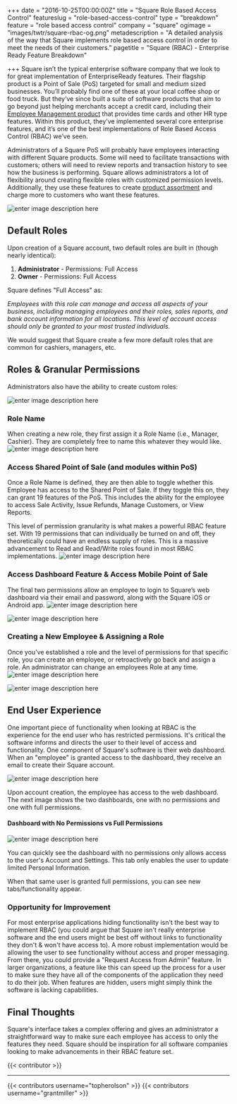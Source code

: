 +++
date = "2016-10-25T00:00:00Z"
title = "Square Role Based Access Control"
featureslug = "role-based-access-control"
type = "breakdown"
feature = "role based access control"
company = "square"
ogimage = "images/twtr/square-rbac-og.png"
metadescription = "A detailed analysis of the way that Square implements role based access control in order to meet the needs of their customers."
pagetitle = "Square (RBAC) - Enterprise Ready Feature Breakdown"

+++
Square isn’t the typical enterprise software company that we look to for great implementation of EnterpriseReady features. Their flagship product is a Point of Sale (PoS) targeted for small and medium sized businesses. You’ll probably find one of these at your local coffee shop or food truck. But they’ve since built a suite of software products that aim to go beyond just helping merchants accept a credit card, including their [Employee Management product](https://squareup.com/pos/employee-management) that provides time cards and other HR type features. Within this product, they’ve implemented several core enterprise features, and it’s one of the best implementations of Role Based Access Control (RBAC) we’ve seen.

Administrators of a Square PoS will probably have employees interacting with different Square products. Some will need to facilitate transactions with customers; others will need to review reports and transaction history to see how the business is performing. Square allows administrators a lot of flexibility around creating flexible roles with customized permission levels. Additionally, they use these features to create [product assortment](/features/product-assortment) and charge more to customers who want these features.

![enter image description here](/square/images/rbac/square-pricing.png)

## Default Roles

Upon creation of a Square account, two default roles are built in (though nearly identical):

1. **Administrator** - Permissions: Full Access
1. **Owner** - Permissions: Full Access

Square defines "Full Access" as:

*Employees with this role can manage and access all aspects of your business, including managing employees and their roles, sales reports, and bank account information for all locations. This level of account access should only be granted to your most trusted individuals.*

We would suggest that Square create a few more default roles that are common for cashiers, managers, etc.

## Roles & Granular Permissions
Administrators also have the ability to create custom roles:

![enter image description here](/square/images/rbac/permissions_roles.png)
### Role Name
When creating a new role, they first assign it a Role Name (i.e., Manager, Cashier). They are completely free to name this whatever they would like.
![enter image description here](/square/images/rbac/role_information.png)

### Access Shared Point of Sale (and modules within PoS)
Once a Role Name is defined, they are then able to toggle whether this Employee has access to the Shared Point of Sale. If they toggle this on, they can grant 19 features of the PoS. This includes the ability for the employee to access Sale Activity, Issue Refunds, Manage Customers, or View Reports.

This level of permission granularity is what makes a powerful RBAC feature set. With 19 permissions that can individually be turned on and off, they theoretically could have an endless supply of roles. This is a massive advancement to Read and Read/Write roles found in most RBAC implementations.
![enter image description here](/square/images/rbac/permissions.png)

### Access Dashboard Feature & Access Mobile Point of Sale
The final two permissions allow an employee to login to Square’s web dashboard via their email and password, along with the Square iOS or Android app.
![enter image description here](/square/images/rbac/access_dashboard_permission.png)

![enter image description here](/square/images/rbac/access_mobile_persmissions.png)

### Creating a New Employee & Assigning a Role
Once you’ve established a role and the level of permissions for that specific role, you can create an employee, or retroactively go back and assign a role. An administrator can change an employees Role at any time.
![enter image description here](/square/images/rbac/unselected_permissions.png)

![enter image description here](/square/images/rbac/selected_permissions.png)

## End User Experience
One important piece of functionality when looking at RBAC is the experience for the end user who has restricted permissions. It's critical the software informs and directs the user to their level of access and functionality. One component of Square's software is their web dashboard. When an "employee" is granted access to the dashboard, they receive an email to create their Square account.

![enter image description here](/square/images/rbac/gm_account_email.png)

Upon account creation, the employee has access to the web dashboard. The next image shows the two dashboards, one with no permissions and one with full permissions.
#### Dashboard with No Permissions vs Full Permissions
![enter image description here](/square/images/rbac/gm_dashboard.png)

You can quickly see the dashboard with no permissions only allows access to the user's Account and Settings. This tab only enables the user to update limited Personal Information.

When that same user is granted full permissions, you can see new tabs/functionality appear.

### Opportunity for Improvement
For most enterprise applications hiding functionality isn't the best way to implement RBAC (you could argue that Square isn't really enterprise software and the end users might be best off without links to functionality they don't & won't have access to). A more robust implementation would be allowing the user to see functionality without access and proper messaging. From there, you could provide a "Request Access from Admin" feature. In larger organizations, a feature like this can speed up the process for a user to make sure they have all of the components of the application they need to do their job. When features are hidden, users might simply think the software is lacking capabilities.

## Final Thoughts
Square's interface takes a complex offering and gives an administrator a straightforward way to make sure each employee has access to only the features they need. Square should be inspiration for all software companies looking to make advancements in their RBAC feature set.



{{< contributor >}}

----
{{< contributors username="topherolson" >}}
{{< contributors username="grantmiller" >}}
